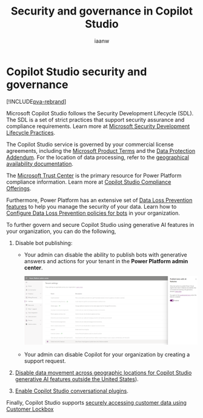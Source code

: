 ﻿---
title: Security and governance in Copilot Studio  
description: Use the security and governance controls in Power Platform and Microsoft 365 to manage the security of your data when creating, publishing, and using copilots built with Copilot Studio.
keywords: "PVA"
ms.date: 11/14/2023
ms.service: power-virtual-agents
ms.topic: article
author: iaanw
ms.author: iawilt
manager: leeclontz
ms.reviewer: digantak
ms.custom: plugin
ms.collection: virtual-agent
---

# Copilot Studio security and governance

[!INCLUDE[pva-rebrand](includes/pva-rebrand.md)]

Microsoft Copilot Studio follows the Security Development Lifecycle (SDL). The SDL is a set of strict practices that support security assurance and compliance requirements. Learn more at [Microsoft Security Development Lifecycle Practices](https://www.microsoft.com/securityengineering/sdl/practices).

The Copilot Studio service is governed by your commercial license agreements, including the [Microsoft Product Terms](https://go.microsoft.com/fwlink/?linkid=2182773) and the [Data Protection Addendum](https://go.microsoft.com/fwlink/?linkid=2153219). For the location of data processing, refer to the [geographical availability documentation](https://dynamics.microsoft.com/availability-reports/).

The [Microsoft Trust Center](https://www.microsoft.com/trustcenter) is the primary resource for Power Platform compliance information. Learn more at [Copilot Studio Compliance Offerings](admin-certification.md).

Furthermore, Power Platform has an extensive set of [Data Loss Prevention features](/power-platform/admin/prevent-data-loss) to help you manage the security of your data. Learn how to [Configure Data Loss Prevention policies for bots](admin-data-loss-prevention.md) in your organization.

To further govern and secure Copilot Studio using generative AI features in your organization, you can do the following,

1.  Disable bot publishing:

    -   Your admin can disable the ability to publish bots with generative answers and actions for your tenant in the **Power Platform admin center**.  

        ![Screenshot showing the option to disable bot publishing.](media/security-governance/disable-bot-publishing.png)

    -   Your admin can disable Copilot for your organization by creating a support request.

2.  [Disable data movement across geographic locations for Copilot Studio generative AI features outside the United States](manage-data-movement-outside-us.md#disable-data-across-geographic-locations-outside-the-united-state)). 

3.  [Enable Copilot Studio conversational plugins](copilot-conversational-plugins.md).

Finally, Copilot Studio supports [securely accessing customer data using Customer Lockbox](/power-platform/admin/about-lockbox)